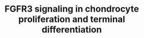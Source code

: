 ---
annotations:
- id: DOID:0060703
  parent: genetic disease
  type: Disease Ontology
  value: Muenke Syndrome
- id: PW:0001135
  parent: regulatory pathway
  type: Pathway Ontology
  value: parathyroid hormone signaling pathway
- id: PW:0000501
  parent: signaling pathway
  type: Pathway Ontology
  value: thyroid hormone signaling pathway
- id: CL:0000138
  parent: animal cell
  type: Cell Type Ontology
  value: chondrocyte
- id: PW:0000328
  parent: signaling pathway
  type: Pathway Ontology
  value: fibroblast growth factor signaling pathway
authors:
- Rlee
- DeSl
- Khanspers
- Egonw
- Eweitz
citedin: ''
communities:
- SkeletalDysplasia
description: 'Taken from Achondroplasia: Development, Pathenogenesis, and [Therapy
  by Ornitz DM, Legeai-Mallet L](https://www.ncbi.nlm.nih.gov/pubmed/27987249).  Signaling
  pathways in the postnatal growth plate. During endochondral bone development, FGF9
  and FGF18, derived from the perichondrium and surrounding tissue, signal to FGFR3
  in chondrocytes. The balance of chondrocyte proliferation and differentiation is
  controlled by crosstalk of several signaling pathways. Expression of FGFR3 is enhanced
  by thyroid hormone (T3/3,3'',5''-Triiodothyronine) and suppressed by PTHLH (member
  of the parathyroid hormone family). FGFR3 signaling results in increased expression
  of Snail1 (encoded by SNAI1), which is required for activation of STAT1 and MAPK
  signaling (ERK1/2 and p38 branches). Signaling from PTHLH, IHH and BMPs antagonizes
  the suppression of chondrocyte proliferation by FGFR3. Both FGFR3 and PTHLH function
  to suppress chondrocyte differentiation and antagonize the action of Wnt signaling,
  which promotes differentiation. FGFR3 negatively regulates the autophagy protein,
  ATG5. Activation of downstream signals: PP2a (encoded by PPP2CA) regulates p107
  (encoded by RBL1) activation, and STAT1 regulates p21Waf1/Cip1 (encoded by CKDN1A)
  activation. Both function to suppress chondrocyte proliferation. Activation of the
  MAPKs, ERK1, and ERK2, regulate Sox9 expression, which functions to suppress chondrocyte
  terminal differentiation and endochondral ossification.  Linked with a dotted arrow
  to the GeneProduct nodes are diseases caused by mutation in the respective gene.  Protein
  phosphorylation sites were added based on information from PhosphoSitePlus (R),
  www.phosphosite.org.'
last-edited: 2025-03-11
ndex: 06c5e2cc-8b6d-11eb-9e72-0ac135e8bacf
organisms:
- Homo sapiens
redirect_from:
- /index.php/Pathway:WP4767
- /instance/WP4767
- /instance/WP4767_r137912
revision: r137912
schema-jsonld:
- '@context': https://schema.org/
  '@id': https://wikipathways.github.io/pathways/WP4767.html
  '@type': Dataset
  creator:
    '@type': Organization
    name: WikiPathways
  description: 'Taken from Achondroplasia: Development, Pathenogenesis, and [Therapy
    by Ornitz DM, Legeai-Mallet L](https://www.ncbi.nlm.nih.gov/pubmed/27987249).  Signaling
    pathways in the postnatal growth plate. During endochondral bone development,
    FGF9 and FGF18, derived from the perichondrium and surrounding tissue, signal
    to FGFR3 in chondrocytes. The balance of chondrocyte proliferation and differentiation
    is controlled by crosstalk of several signaling pathways. Expression of FGFR3
    is enhanced by thyroid hormone (T3/3,3'',5''-Triiodothyronine) and suppressed
    by PTHLH (member of the parathyroid hormone family). FGFR3 signaling results in
    increased expression of Snail1 (encoded by SNAI1), which is required for activation
    of STAT1 and MAPK signaling (ERK1/2 and p38 branches). Signaling from PTHLH, IHH
    and BMPs antagonizes the suppression of chondrocyte proliferation by FGFR3. Both
    FGFR3 and PTHLH function to suppress chondrocyte differentiation and antagonize
    the action of Wnt signaling, which promotes differentiation. FGFR3 negatively
    regulates the autophagy protein, ATG5. Activation of downstream signals: PP2a
    (encoded by PPP2CA) regulates p107 (encoded by RBL1) activation, and STAT1 regulates
    p21Waf1/Cip1 (encoded by CKDN1A) activation. Both function to suppress chondrocyte
    proliferation. Activation of the MAPKs, ERK1, and ERK2, regulate Sox9 expression,
    which functions to suppress chondrocyte terminal differentiation and endochondral
    ossification.  Linked with a dotted arrow to the GeneProduct nodes are diseases
    caused by mutation in the respective gene.  Protein phosphorylation sites were
    added based on information from PhosphoSitePlus (R), www.phosphosite.org.'
  keywords:
  - 3,3',5'-Triiodothyronine
  - ATG5
  - BMP2
  - BMP4
  - CDKN1A
  - CNP
  - FGF18
  - FGF9
  - FGFR3
  - IHH
  - MAP2K1
  - MAP2K2
  - MAPK1
  - MAPK11
  - MAPK12
  - MAPK13
  - MAPK14
  - MAPK3
  - NPR2
  - PPP2CA
  - PTH1R
  - PTHLH
  - RAF1
  - RBL1
  - SNAI1
  - SOX9
  - STAT1
  - THRA
  license: CC0
  name: FGFR3 signaling in chondrocyte proliferation and terminal differentiation
seo: CreativeWork
title: FGFR3 signaling in chondrocyte proliferation and terminal differentiation
wpid: WP4767
---